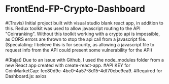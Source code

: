 # FrontEnd-FP-Crypto-Dashboard
#(Travis) Initial project built with visual studio blank react app, in addition to this. Redux toolkit was used to allow javascript routing to the API "Coinranking". Without this toolkit working with a crypto api is impossible, as CORS errors are thrown to stop the api call from a javascript file. (Speculating: I believe this is for security, as allowing a javascript file to request info from the API could present some vulnerability for the API)

#(Rajat) Due to an issue with Github, I used the node_modules folder from a new React app created with create-react-app. 
#API KEY for CoinMarketCap: fec80d9c-4bc0-4a57-8d15-4df70cbe9ea9.
#Required for Dashboard.js: axios
